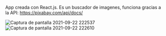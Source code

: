 App creada con React.js.
Es un buscador de imagenes, funciona gracias a la API: https://pixabay.com/api/docs/

![Captura de pantalla 2021-09-22 222537](https://user-images.githubusercontent.com/58890694/134442787-0235f41e-dc83-4081-9b20-6e8fe08f4968.png)
![Captura de pantalla 2021-09-22 222610](https://user-images.githubusercontent.com/58890694/134442842-e46b276f-d745-4c2d-8094-bd021120a0c8.png)

